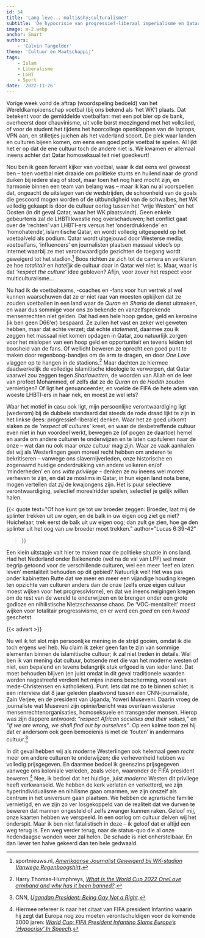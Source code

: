 ```yaml
---
id: 54
title: 'Lang leve... multi&shy;culturalisme?'
subtitle: 'De hypocrisie van progressief-liberaal imperialisme en Qatar'
image: a-2.webp
anchor: Smart
authors:
    - 'Calvin Tangelder'
theme: 'Cultuur en Maatschappij'
tags:
    - Islam
    - Liberalisme
    - LGBT
    - Sport
date: '2022-11-26'
---
```


Vorige week vond de aftrap (woordspeling bedoeld) van het Wereldkampioenschap voetbal (bij ons bekend als ‘het WK’) plaats. Dat betekent voor de gemiddelde voetbalfan: met een pot bier op de bank, overheerst door chauvinisme, uit volle borst meezingend met het volkslied, of voor de student het tijdens het hoorcollege openklappen van de laptops, VPN aan, en stilletjes juichen als het vaderland scoort. De plek waar landen en culturen bijeen komen, om eens een goed potje voetbal te spelen. Al lijkt het er op dat de ene cultuur toch de andere niet is. We kwamen er allemaal ineens achter dat Qatar homoseksualiteit niet goedkeurt!

Nou ben ik geen fervent kijker van voetbal, waar ik dat eens wel geweest ben – toen voetbal niet draaide om politieke stunts en huilend naar de grond duiken bij iedere slag of stoot, maar toen het nog hard mocht zijn, en harmonie binnen een team van belang was – maar ik kan nu al voorspellen dat, ongeacht de uitslagen van de wedstrijden, de schoonheid van de goals die gescoord mogen worden of de uitbundigheid van de schwalbes, het WK volledig gekaapt is door de cultuur oorlog tussen het “vrije Westen” en het Oosten (in dit geval Qatar, waar het WK plaatsvindt). Geen enkele gebeurtenis zal de LHBTI kwestie nog overschaduwen; het conflict gaat over de ‘rechten’ van LHBTI-ers versus het ‘onderdrukkende’ en ‘homohatende’, islamitische Qatar, en wordt volledig uitgespeeld op het voetbalveld als podium. Qatar wordt uitgejouwd door Westerse media; voetbalfans, ‘influencers’ en journalisten plaatsen massaal video’s op internet waarbij ze met verontwaardigde gezichten de toegang wordt geweigerd tot het stadion.[^1] Boos richten ze zich tot de camera en verklaren ze hoe *totalitair* en *hatelijk* de cultuur daar in Qatar wel niet is. Maar, waar is dat *‘respect the culture’* idee gebleven? Afijn, voor zover het respect voor multiculturalisme…

Nu had ik de voetbalteams, -coaches en -fans voor hun vertrek al wel kunnen waarschuwen dat ze er niet raar van moesten opkijken dat ze zouden voetballen in een land waar de *Quran* en *Sharia* de dienst uitmaken, en waar dus sommige voor ons zo bekende en vanzelfsprekende mensenrechten niet gelden. Dat had een hele hoop gedoe, geld en kerosine (ik ben geen D66’er) bespaard. Ze zullen het vast en zeker wel geweten hebben, maar dat echte verzet; dat echte *statement*, daarmee zou ik zeggen het massaal niet komen opdagen in Qatar, zou natuurlijk zorgen voor het mislopen van een hoop geld en opportuniteit en tevens leiden tot boosheid van de fans. Of wellicht beweren ze oprecht een goed punt te maken door regenboog-bandjes om de arm te dragen, en door *One Love* vlaggen op te hangen in de stadions.[^2] Maar dachten ze hiermee daadwerkelijk de volledige islamitische ideologie te verwerpen, dat Qatar vaarwel zou zeggen tegen *Shariawetten*, de woorden van Allah en de leer van profeet Mohammed, of zelfs dat ze de *Quran* en de *Hadith* zouden vernietigen? Of ligt het genuanceerder, en   voelde de FIFA de hete adem van woeste LHBTI-ers in haar nek, en moest ze wel iets?

Waar het motief in casu ook ligt, mijn persoonlijke verontwaardiging ligt (wederom) bij de dubbele standaard dat steeds de rode draad lijkt te zijn in het linkse (lees: progressief-liberale) denken. Waar het ze goed uitkomt slaken ze de *'respect all cultures'* kreet, en waar de desbetreffende cultuur even niet in hun voordeel werkt, bewegen ze (of pogen ze daartoe) hemel en aarde om andere culturen te onderwijzen en te laten capituleren naar de onze – wat dan nu ook maar *onze* cultuur mag zijn. Waar ze vaak aanhalen dat wij als Westerlingen geen moreel recht hebben om anderen te bekritiseren – vanwege ons slavernijverleden, onze historische en zogenaamd huidige onderdrukking van andere volkeren en/of ‘minderheden’ en ons *witte privilege* – denken ze nu ineens wel moreel verheven te zijn, en dat ze moslims in Qatar, in hun eigen land nota bene, mogen vertellen dat *zij* de kwajongens zijn. Het is puur selectieve verontwaardiging, selectief moreelridder spelen, selectief je gelijk willen halen.

{{< quote
	text="Of hoe kunt ge tot uw broeder zeggen: Broeder, laat mij de splinter trekken uit uw ogen, en de balk in uw eigen oog ziet ge niet? Huichelaar, trek eerst de balk uit uw eigen oog; dan zult ge zien, hoe ge den splinter uit het oog van uw broeder moet trekken."
	author="Lucas 6:39-42"
>}}

Een klein uitstapje valt hier te maken naar de politieke situatie in ons land. Had het Nederland onder Balkenende (wel na de val van LPF) wel meer begrip getoond voor de verschillende culturen, wel een meer ‘leef en laten leven’ mentaliteit behouden op dit gebied? Natuurlijk wel! Het was pas onder kabinetten Rutte dat we meer en meer een vijandige houding kregen ten opzichte van culturen anders dan de onze (zelfs onze eigen cultuur moest wijken voor het progressivisme), en dat we ineens neigingen kregen om de rest van de wereld te onderwijzen en te brengen onder een grote godloze en nihilistische Nietzscheaanse chaos. De ‘VOC-mentaliteit’ moest wijken voor totalitair progressivisme, en er werd een *goed* en een *kwaad* geschetst. 

{{< advert >}}

Nu wil ik tot slot mijn persoonlijke mening in de strijd gooien, omdat ik die toch ergens wel heb. Nu claim ik zeker geen fan te zijn van sommige elementen binnen de islamitische cultuur; ik zal niet treden in details. Wel ben ik van mening dat cultuur, botsende met die van het moderne westen of niet, een bepalend en tevens belangrijk stuk erfgoed is van ieder land. Dat moet behouden blijven (en juist omdat in dit geval traditionele waarden worden nagestreefd verdient het mijns inziens bescherming, vooral van mede-Christensen en katholieken). Punt. Iets dat me zo te binnen schiet is een interview dat 8 jaar geleden plaatsvond tussen een CNN-journaliste, Zain Verjee, en de president van Uganda, Yoweri Museveni. Daarin vroeg de journaliste wat Museveni zijn opinie/bericht was over/aan westerse mensenrechtenorganisaties, homoseksuele en transgender mensen. Hierop was zijn dappere antwoord: *“respect African societies and their values,”* en *“if we are wrong, we shall find out by ourselves”*. Op een kalme toon zei hij dat er andersom ook geen bemoeienis is met de ‘fouten’ in andermans cultuur.[^3]

In dit geval hebben wij als moderne Westerlingen ook helemaal geen *recht* meer om andere culturen te onderwijzen; die verhevenheid hebben we volledig prijsgegeven. En daarmee bedoel ik geenszins prijsgegeven vanwege ons koloniale verleden, zoals velen, waaronder de FIFA president beweren.[^4] Nee, ik bedoel dat het huidige, juist *moderne* Westen dit privilege heeft verkwanseld.  We hebben de kerk verlaten en verketterd, we zijn hyperindividualisme en nihilisme gaan omarmen, we zijn onszelf als centrum in het universum gaan plaatsen. We hebben de agrarische familie vernietigd, en we zijn zo ver losgekoppeld van de realiteit dat we durven te beweren dat mannen ongesteld of zelfs zwanger kunnen raken. Geloof mij, onze kaarten hebben we verspeeld. In een oorlog om cultuur delven wij het onderspit. Maar ik ben niet fatalistisch in deze – ik geloof dat er altijd een weg terug is. Een weg verder terug, naar de status-quo die al onze hedendaagse wonden weer zal helen. De schade is niet onherstelbaar. En dan liever ten halve gekeerd dan ten hele gedwaald.


[^1]: sportnieuws.nl, *[Amerikaanse Journalist Geweigerd bij WK-stadion Vanwege Regenboogshirt](https://sportnieuws.nl/voetbal/wk-2022/amerikaanse-journalist-geweigerd-bij-wk-stadion-vanwege-regenboogshirt/)*.
[^2]: Harry Thomas-Humphreys, *[What is the World Cup 2022 OneLove armband and why has it been banned?](https://metro.co.uk/2022/11/23/what-is-the-world-cup-2022-onelove-armband-and-why-has-it-been-banned-17814722/)*.
[^3]: CNN, *[Ugandan President: Being Gay Not a Right](https://edition.cnn.com/videos/world/2014/02/24/uganda-gay-law-yoweri-museveni-full-intv.cnn)*.
[^4]: Hiermee refereer ik naar het citaat van FIFA president Infantino waarin hij zegt dat Europa nog zou moeten verontschuldigen voor de komende 3000 jaren: *[World Cup: FIFA President Infantino Slams Europe’s ‘Hypocrisy’ In Speech](https://www.espn.com/soccer/fifa-world-cup/story/4806508/world-cup-fifa-president-infantino-slams-europe-hypocrisy-in-astonishing-speech)*.
